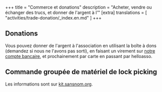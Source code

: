 +++
title = "Commerce et donations"
description = "Acheter, vendre ou échanger des trucs, et donner de l'argent à l'"
[extra]
translations = [
    "activities/trade-donation/_index.en.md"
]
+++

## Donations

Vous pouvez donner de l'argent à l'association en utilisant la boîte à dons
(demandez si nous ne l'avons pas sorti), en faisant un virement sur [notre
compte bancaire](https://rib.sansnom.org), et prochainement par carte en
passant par helloasso.

## Commande groupée de matériel de lock picking

Les informations sont sur [kit.sansnom.org](https://kit.sansnom.org).
